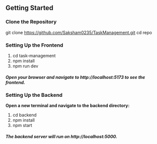 ## Getting Started

### Clone the Repository


git clone https://github.com/Saksham0235/TaskManagement.git
cd repo

### Setting Up the Frontend

1. cd task-management
2. npm install
3. npm run dev


##### Open your browser and navigate to http://localhost:5173 to see the frontend.

### Setting Up the Backend

**Open a new terminal and navigate to the backend directory:**
1. cd backend
2. npm install
3. npm start 

##### The backend server will run on http://localhost:5000.